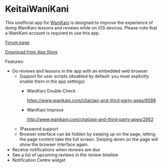 # KeitaiWaniKani

This unofficial app for [WaniKani](https://www.wanikani.com) is designed to improve the experience of doing WaniKani lessons and reviews while on iOS devices.  Please note that a WaniKani account is required to use this app.

[Forum page](https://www.wanikani.com/chat/api-and-third-party-apps/10277)

[Download from App Store](https://itunes.apple.com/us/app/keitaiwanikani/id1031055291?ls=1&mt=8)

Features:
* Do reviews and lessons in the app with an embedded web browser
    * Support for user scripts (disabled by default: you must explicitly enable them in the app settings)
    	* WaniKani Double Check
    	
    	  https://www.wanikani.com/chat/api-and-third-party-apps/8598
    	* WaniKani Improve
    	
    	  http://www.wanikani.com/chat/api-and-third-party-apps/2952
    * 1Password support
    * Browser interface can be hidden by swiping up on the page, letting the page content take the full screen.  Swiping down on the page will show the browser interface again.
* Receive notifications when reviews are due
* See a list of upcoming reviews in the review timeline
* Notification Centre widget
